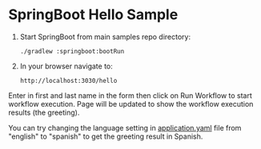 # SpringBoot Hello Sample

1. Start SpringBoot from main samples repo directory:
   
       ./gradlew :springboot:bootRun

2. In your browser navigate to:
 
       http://localhost:3030/hello

Enter in first and last name in the form then click on Run Workflow
to start workflow execution. Page will be updated to show the workflow
execution results (the greeting).

You can try changing the language setting in [application.yaml](../../../../../../resources/application.yaml) file
from "english" to "spanish" to get the greeting result in Spanish.